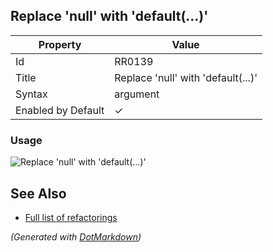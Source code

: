 ## Replace 'null' with 'default\(\.\.\.\)'

| Property           | Value                                   |
| ------------------ | --------------------------------------- |
| Id                 | RR0139                                  |
| Title              | Replace 'null' with 'default\(\.\.\.\)' |
| Syntax             | argument                                |
| Enabled by Default | &#x2713;                                |

### Usage

![Replace 'null' with 'default(...)'](../../images/refactorings/ReplaceNullLiteralWithDefaultExpression.png)

## See Also

* [Full list of refactorings](Refactorings.md)


*\(Generated with [DotMarkdown](http://github.com/JosefPihrt/DotMarkdown)\)*
